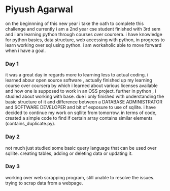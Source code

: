 # Piyush Agarwal
on the beginnning of this new year i take the oath to complete this challenge and currently i am a 2nd year cse student finished with 3rd sem and i am learning python through courses over coursera.
i have knowledge for python basics, data structure, web accessing with python, in progress to learn working over sql using python.
i am workaholic able to move forward when i have a goal.

### Day 1
it was a great day in regards more to learning less to actual coding.
i learned abour open source software , actually finished up my learning course over coursera by which i learned about various licenses available and how one is supposed to work in an OSS project.
further in python , i studied about working with base. due i only finished with understanding the basic structure of it and difference between a DATABASE ADMINISTRATOR and SOFTWARE DEVELOPER and bit of exposure to use of sqllite.
i have decided to continue my work on sqllite from tomorrow.
in terms of code, created a simple code to find if certain array contains similar elements (contains_duplicate.py).

### Day 2
not much just studied some basic query language that can be used over sqllite.
creating tables, adding or deleting data or updating it.

### Day 3
working over web scrapping program, still unable to resolve the issues.
trying to scrap data from a webpage.
